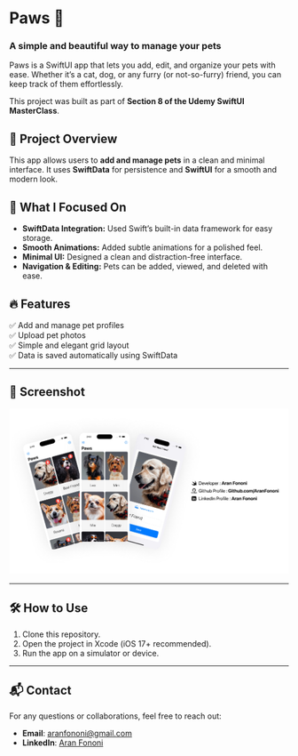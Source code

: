 # Paws 🐾  

### A simple and beautiful way to manage your pets  

Paws is a SwiftUI app that lets you add, edit, and organize your pets with ease. Whether it’s a cat, dog, or any furry (or not-so-furry) friend, you can keep track of them effortlessly.  

This project was built as part of **Section 8 of the Udemy SwiftUI MasterClass**.  

## 📌 Project Overview  
This app allows users to **add and manage pets** in a clean and minimal interface. It uses **SwiftData** for persistence and **SwiftUI** for a smooth and modern look.  

## 🚀 What I Focused On  
- **SwiftData Integration:** Used Swift’s built-in data framework for easy storage.  
- **Smooth Animations:** Added subtle animations for a polished feel.  
- **Minimal UI:** Designed a clean and distraction-free interface.  
- **Navigation & Editing:** Pets can be added, viewed, and deleted with ease.  

## 🔥 Features  
✅ Add and manage pet profiles  
✅ Upload pet photos  
✅ Simple and elegant grid layout  
✅ Data is saved automatically using SwiftData  

---

## 📸 Screenshot  
![Placeholder](./Documents/Readme.jpg)  

---

## 🛠️ How to Use  
1. Clone this repository.  
2. Open the project in Xcode (iOS 17+ recommended).  
3. Run the app on a simulator or device.  

---

## 📬 Contact  
For any questions or collaborations, feel free to reach out:  
- **Email**: [aranfononi@gmail.com](mailto:aranfononi@gmail.com)  
- **LinkedIn**: [Aran Fononi](https://www.linkedin.com/in/aran-fononi-18182b265)  
